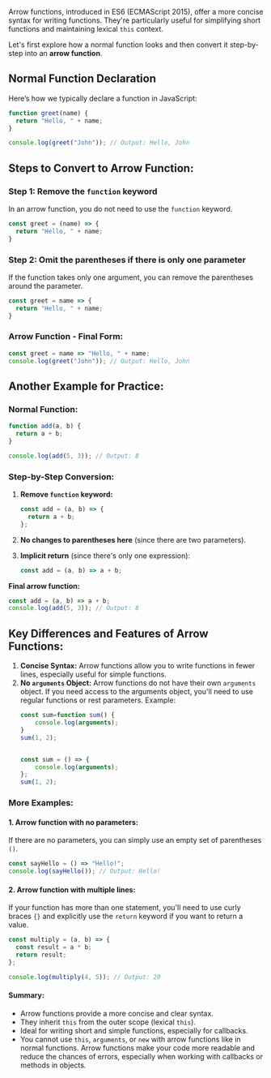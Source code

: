 Arrow functions, introduced in ES6 (ECMAScript 2015), offer a more concise syntax for writing functions. They're particularly useful for simplifying short functions and maintaining lexical `this` context.

Let's first explore how a normal function looks and then convert it step-by-step into an **arrow function**.

## Normal Function Declaration
Here’s how we typically declare a function in JavaScript:

```js
function greet(name) {
  return "Hello, " + name;
}

console.log(greet("John")); // Output: Hello, John
```

## Steps to Convert to Arrow Function:

### Step 1: Remove the `function` keyword
In an arrow function, you do not need to use the `function` keyword.

```js
const greet = (name) => {
  return "Hello, " + name;
}
```

### Step 2: Omit the parentheses if there is only one parameter
If the function takes only one argument, you can remove the parentheses around the parameter.

```js
const greet = name => {
  return "Hello, " + name;
}
```

### Arrow Function - Final Form:
```js
const greet = name => "Hello, " + name;
console.log(greet("John")); // Output: Hello, John
```

## Another Example for Practice:

### Normal Function:
```js
function add(a, b) {
  return a + b;
}

console.log(add(5, 3)); // Output: 8
```

### Step-by-Step Conversion:
1. **Remove `function` keyword:**
	```js
	const add = (a, b) => {
	  return a + b;
	};
	```

2. **No changes to parentheses here** (since there are two parameters).
3. **Implicit return** (since there's only one expression):
	```js
	const add = (a, b) => a + b;
	```

**Final arrow function:**
```js
const add = (a, b) => a + b;
console.log(add(5, 3)); // Output: 8
```

## Key Differences and Features of Arrow Functions:
1. **Concise Syntax:** Arrow functions allow you to write functions in fewer lines, especially useful for simple functions.
2. **No `arguments` Object:** Arrow functions do not have their own `arguments` object. If you need access to the arguments object, you'll need to use regular functions or rest parameters.
	Example:
	```js
	const sum=function sum() {
		console.log(arguments);
	}
	sum(1, 2);
	
	
	const sum = () => {
		console.log(arguments);
	};
	sum(1, 2);	
	```

### More Examples:

#### 1. Arrow function with no parameters:
If there are no parameters, you can simply use an empty set of parentheses `()`.

```js
const sayHello = () => "Hello!";
console.log(sayHello()); // Output: Hello!
```

#### 2. Arrow function with multiple lines:
If your function has more than one statement, you'll need to use curly braces `{}` and explicitly use the `return` keyword if you want to return a value.

```js
const multiply = (a, b) => {
  const result = a * b;
  return result;
};

console.log(multiply(4, 5)); // Output: 20
```

#### Summary:
- Arrow functions provide a more concise and clear syntax.
- They inherit `this` from the outer scope (lexical `this`).
- Ideal for writing short and simple functions, especially for callbacks.
- You cannot use `this`, `arguments`, or `new` with arrow functions like in normal functions.
Arrow functions make your code more readable and reduce the chances of errors, especially when working with callbacks or methods in objects.

